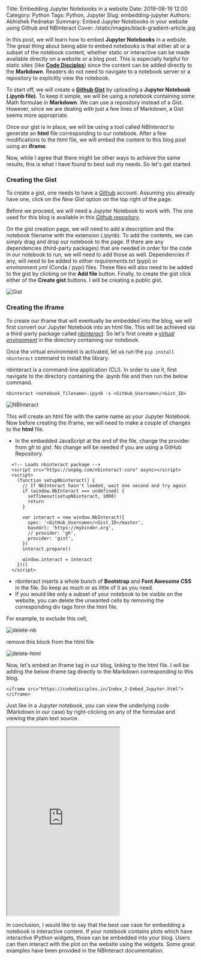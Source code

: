 Title: Embedding Jupyter Notebooks in a website
Date: 2019-08-19 12:00
Category: Python
Tags: Python, Jupyter
Slug: embedding-jupyter
Authors: Abhishek Pednekar
Summary: Embed Jupyter Notebooks in your website using Github and NBInteract
Cover: /static/images/black-gradient-article.jpg

In this post, we will learn how to embed **Jupyter Notebooks** in a website. The great thing about being able to embed notebooks is that either all or a subset of the notebook content, whether static or interactive can be made available directly on a website or a blog post. This is especially helpful for static sites (like **[Code Disciples](https://codedesiples.in)**) since the content can be added directly to the **Markdown**. Readers do not need to navigate to a notebook server or a repository to explicitly view the notebook.

To start off, we will create a **[Github Gist](https://gist.github.com/)** by uploading a **Jupyter Notebook (.ipynb file)**. To keep it simple, we will be using a notebook containing some Math formulae in **Markdown**. We can use a repository instead of a Gist. However, since we are dealing with just a few lines of Markdown, a Gist seems more appropriate. 

Once our gist is in place, we will be using a tool called *NBInteract* to generate an **html** file corresponding to our notebook. After a few modifications to the html file, we will embed the content to this blog post using an **iframe**. 

Now, while I agree that there might be other ways to achieve the same results, this is what I have found to best suit my needs. So let's get started.

### Creating the Gist
To create a gist, one needs to have a [Github](https://github.com/) account. Assuming you already have one, click on the *New Gist* option on the top right of the page. 

Before we proceed, we will need a Jupyter Notebook to work with. The one used for this blog is available in this *[Github repository](https://github.com/AbhishekPednekar84/codedisciples-blog-posts/tree/master/Index_2-embed-jupyter)*. 

On the gist creation page, we will need to add a description and the notebook filename with the extension (.ipynb). To add the contents, we can simply drag and drop our notebook to the page. If there are any dependencies (third-party packages) that are needed in order for the code in our notebook to run, we will need to add those as well. Dependencies if any, will need to be added to either *requirements.txt* (pypi) or *environment.yml* (Conda / pypi) files. These files will also need to be added to the gist by clicking on the **Add file** button. Finally, to create the gist click either of the **Create gist** buttons. I will be creating a public gist.

![Gist]({static}/images/index2/gist.jpg)

### Creating the iframe
To create our iframe that will eventually be embedded into the blog, we will first convert our Jupyter Notebook into an html file. This will be achieved via a third-party package called *[nbinteract](https://www.nbinteract.com/)*. So let's first create a *[virtual environment](https://www.youtube.com/watch?v=APOPm01BVrk)* in the directory containing our notebook. 

Once the virtual environment is activated, let us run the `pip install nbinteract` command to install the library.

nbinteract is a command-line application (CLI). In order to use it, first navigate to the directory containing the .ipynb file and then run the below command.

```
nbinteract <notebook_filename>.ipynb -s <GitHub_Username>/<Gist_ID>
```
![NBInteract]({static}/images/index2/nbinteract.jpg)

This will create an html file with the same name as your Jupyter Notebook. Now before creating the iframe, we will need to make a couple of changes to the **html** file.

* In the embedded JavaScript at the end of the file, change the provider from *gh* to *gist*. No change will be needed if you are using a GitHub Repository.
```
  <!-- Loads nbinteract package -->
  <script src="https://unpkg.com/nbinteract-core" async></script>
  <script>
    (function setupNbinteract() {
      // If NbInteract hasn't loaded, wait one second and try again
      if (window.NbInteract === undefined) {
        setTimeout(setupNbinteract, 1000)
        return
      }

      var interact = new window.NbInteract({
        spec: '<GitHub_Username>/<Gist_ID>/master',
        baseUrl: 'https://mybinder.org',
        // provider: 'gh',
        provider: 'gist',
      })
      interact.prepare()

      window.interact = interact
    })()
  </script>
```
* nbinteract inserts a whole bunch of **Bootstrap** and **Font Awesome CSS** in the file. So keep as much or as little of it as you need.
* If you would like only a subset of your notebook to be visible on the website, you can delete the unwanted cells by removing the corresponding div tags form the html file.

For example, to exclude this cell,

![delete-nb]({static}/images/index2/delete-nb.jpg)

remove this block from the html file

![delete-html]({static}/images/index2/delete-html.jpg)

Now, let's embed an iframe tag in our blog, linking to the html file. I will be adding the below iframe tag directly to the Markdown corresponding to this blog. 
```
<iframe src="https://codedisciples.in/Index_2-Embed_Jupyter.html"></iframe>
```
Just like in a Jupyter notebook, you can view the underlying code (Markdown in our case) by right-clicking on any of the formulae and viewing the plain text source. 

<iframe style="height: 500px" src="https://codedisciples.in/Index_2-Embed_Jupyter.html"></iframe>

In conclusion, I would like to say that the best use case for embedding a notebook is interactive content. If your notebook contains plots which have interactive IPython widgets, those can be embedded into your blog. Users can then interact with the plot on the website using the widgets. Some great examples have been provided in the NBInteract documentation. 